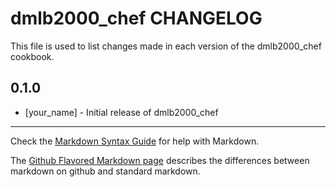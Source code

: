 dmlb2000_chef CHANGELOG
=======================

This file is used to list changes made in each version of the dmlb2000_chef cookbook.

0.1.0
-----
- [your_name] - Initial release of dmlb2000_chef

- - -
Check the [Markdown Syntax Guide](http://daringfireball.net/projects/markdown/syntax) for help with Markdown.

The [Github Flavored Markdown page](http://github.github.com/github-flavored-markdown/) describes the differences between markdown on github and standard markdown.
